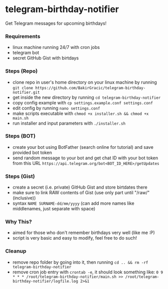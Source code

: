 # telegram-birthday-notifier

Get Telegram messages for upcoming birthdays!

### Requirements
- linux machine running 24/7 with cron jobs
- telegram bot
- secret GitHub Gist with birtdays

### Steps (Repo)
- clone repo in user's home directory on your linux machine by running `git clone https://github.com/BakirGracic/telegram-birthday-notifier.git`
- get inside the new directory by running `cd telegram-birthday-notifier`
- copy config example with `cp settings.example.conf settings.conf`
- edit config by running `nano settings.conf`
- make scripts executable with `chmod +x installer.sh && chmod +x main.sh`
- run installer and input parameters with `./installer.sh`

### Steps (BOT)
- create your bot using BotFather (search online for tutorial) and save provided bot token
- send random message to your bot and get chat ID with your bot token from this URL `https://api.telegram.org/bot<BOT_ID_HERE>/getUpdates`

### Steps (Gist)
- create a secret (i.e. private) GitHub Gist and store birtdates there
- make sure to link RAW contents of Gist (use only part until "/raw/" (inclusive))
- syntax `NAME SURNAME-dd/mm/yyyy` (can add more names like middlenames, just separate with space)

### Why This?
- aimed for those who don't remember birthdays very well (like me :P)
- script is very basic and easy to modify, feel free to do such!

### Cleanup
- remove repo folder by going into it, then running  `cd .. && rm -rf telegram-birthday-notifier`
- remove cron job entry with `crontab -e`, it should look something like: `0 9 * * * /root/telegram-birthday-notifier/main.sh >> /root/telegram-birthday-notifier/logfile.log 2>&1`
